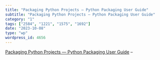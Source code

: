 ```yaml
---
title: "Packaging Python Projects — Python Packaging User Guide"
subtitle: "Packaging Python Projects — Python Packaging User Guide"
category: "1"
tags: ["2584", "1221", "1575", "1692"]
date: "2023-10-08"
type: "wp"
wordpress_id: 4656
---
```

[ Packaging Python Projects — Python Packaging User Guide]( https://packaging.python.org/en/latest/tutorials/packaging-projects/) –